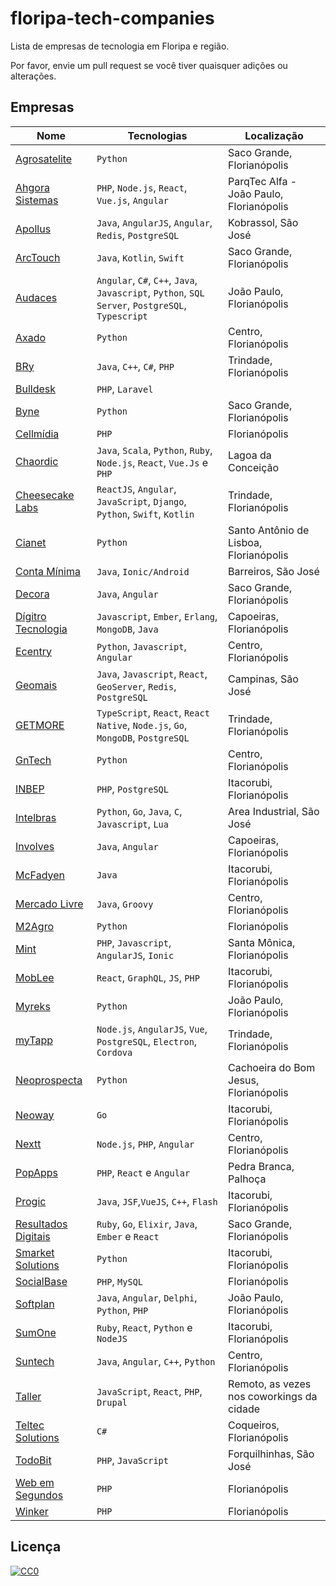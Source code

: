 # floripa-tech-companies
Lista de empresas de tecnologia em Floripa e região.

Por favor, envie um pull request se você tiver quaisquer adições ou alterações.

## Empresas

Nome | Tecnologias | Localização
---- | ----------- | -----------
[Agrosatelite](http://agrosatelite.com.br/pt/home/) | `Python` | Saco Grande, Florianópolis
[Ahgora Sistemas](https://www.ahgora.com.br) | `PHP`, `Node.js`, `React`, `Vue.js`, `Angular` |  ParqTec Alfa - João Paulo, Florianópolis
[Apollus](http://apollusehs.com.br/) | `Java`, `AngularJS`, `Angular`, `Redis`, `PostgreSQL` | Kobrassol, São José
[ArcTouch](https://arctouch.com/) | `Java`, `Kotlin`, `Swift` | Saco Grande, Florianópolis
[Audaces](https://www.audaces.com/) |  `Angular`, `C#`, `C++`, `Java`, `Javascript`, `Python`, `SQL Server`, `PostgreSQL`, `Typescript` | João Paulo, Florianópolis
[Axado](https://www.axado.com.br/) | `Python` | Centro, Florianópolis
[BRy](https://www.bry.com.br/) | `Java`, `C++`, `C#`, `PHP` | Trindade, Florianópolis
[Bulldesk](https://bulldesk.com.br/) | `PHP`, `Laravel`
[Byne](http://www.byne.com.br/) | `Python` | Saco Grande, Florianópolis
[Cellmídia](http://www.cellmidia.com.br/site/) | `PHP` | Florianópolis
[Chaordic](https://www.chaordic.com.br/) | `Java`, `Scala`, `Python`, `Ruby`, `Node.js`, `React`, `Vue.Js` e `PHP` | Lagoa da Conceição
[Cheesecake Labs](https://cheesecakelabs.com/) | `ReactJS`, `Angular`, `JavaScript`, `Django`, `Python`, `Swift`, `Kotlin` | Trindade, Florianópolis
[Cianet](https://www.cianet.com.br/) | `Python` | Santo Antônio de Lisboa, Florianópolis
[Conta Mínima](https://www.contaminima.com.br/) | `Java`, `Ionic/Android` | Barreiros, São José
[Decora](https://home.decoracontent.com) | `Java`, `Angular` | Saco Grande, Florianópolis
[Dígitro Tecnologia](http://www.digitro.com/pt/) | `Javascript`, `Ember`, `Erlang`, `MongoDB`, `Java` | Capoeiras, Florianópolis
[Ecentry](http://ecentry.com/) | `Python`, `Javascript`, `Angular` | Centro, Florianópolis
[Geomais](http://www.geomais.com.br/) | `Java`, `Javascript`, `React`, `GeoServer`, `Redis`, `PostgreSQL` | Campinas, São José
[GETMORE](https://getmore.com.br/) | `TypeScript`, `React`, `React Native`, `Node.js`, `Go`, `MongoDB`, `PostgreSQL` | Trindade, Florianópolis 
[GnTech](https://www.gntech.med.br/) | `Python` | Centro, Florianópolis
[INBEP](http://inbep.com.br/) | `PHP`, `PostgreSQL` | Itacorubi, Florianópolis
[Intelbras](https://intelbras.com.br) | `Python`, `Go`, `Java`, `C`, `Javascript`, `Lua` | Area Industrial, São José
[Involves](https://www.involves.com.br/pt) | `Java`, `Angular` | Capoeiras, Florianópolis
[McFadyen](https://mcfadyen.com/) | `Java` | Itacorubi, Florianópolis
[Mercado Livre](https://www.mercadolivre.com.br/) | `Java`, `Groovy` | Centro, Florianópolis
[M2Agro](https://www.m2agro.com.br/) | `Python ` | Florianópolis
[Mint](http://mintlab.com.br/) | `PHP`, `Javascript`, `AngularJS`, `Ionic` | Santa Mônica, Florianópolis
[MobLee](https://www.moblee.com.br) | `React`, `GraphQL`, `JS`, `PHP` | Itacorubi, Florianópolis
[Myreks](https://www.myreks.com/v3/) | `Python` | João Paulo, Florianópolis
[myTapp](https://www.mytapp.com.br) | `Node.js`, `AngularJS`, `Vue`, `PostgreSQL`, `Electron`, `Cordova` | Trindade, Florianópolis
[Neoprospecta](https://neoprospecta.com/) | `Python` | Cachoeira do Bom Jesus, Florianópolis
[Neoway](https://www.neoway.com.br/) | `Go` | Itacorubi, Florianópolis
[Nextt](https://www.nextt.com.br/) | `Node.js`, `PHP`, `Angular` | Centro, Florianópolis
[PopApps](https://www.popapps.com.br/) | `PHP`, `React` e `Angular` | Pedra Branca, Palhoça
[Progic](http://progic.com.br/) | `Java`, `JSF`,`VueJS`, `C++`, `Flash` | Itacorubi, Florianópolis
[Resultados Digitais](https://resultadosdigitais.com.br/) | `Ruby`, `Go`, `Elixir`, `Java`, `Ember` e `React` | Saco Grande, Florianópolis
[Smarket Solutions](http://www.smarketsolutions.com.br/) | `Python` | Itacorubi, Florianópolis
[SocialBase](https://socialbase.com.br/) | `PHP`, `MySQL` | Florianópolis
[Softplan](https://www.softplan.com.br/) | `Java`, `Angular`, `Delphi`, `Python`, `PHP` | João Paulo, Florianópolis
[SumOne](http://www.sumone.com.br/) | `Ruby`, `React`, `Python` e `NodeJS` | Itacorubi, Florianópolis
[Suntech](http://suntech.com.br/) | `Java`, `Angular`, `C++`, `Python` | Centro, Florianópolis
[Taller](http://taller.net.br/) | `JavaScript`, `React`, `PHP`, `Drupal` | Remoto, as vezes nos coworkings da cidade
[Teltec Solutions](http://teltecsolutions.com.br/) | `C#` | Coqueiros, Florianópolis
[TodoBit](http://todobit.com.br/) | `PHP`,  `JavaScript` | Forquilhinhas, São José
[Web em Segundos](http://www.webemsegundos.com.br/) | `PHP` | Florianópolis
[Winker](https://www.winker.com.br/) | `PHP` | Florianópolis


## Licença

[![CC0](https://mirrors.creativecommons.org/presskit/buttons/88x31/svg/cc-zero.svg)](https://creativecommons.org/publicdomain/zero/1.0/)
